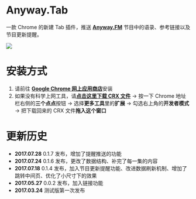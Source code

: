 # Anyway.Tab
一款 Chrome 的新建 Tab 插件，推送 [**Anyway.FM**](http://Anyway.FM) 节目中的语录、参考链接以及节目更新提醒。

![](https://raw.githubusercontent.com/Anyway-Design/Anyway-Tab/master/anyway-tab-preview.png)



# 安装方式
1. 请前往 [**Google Chrome 网上应用商店**](https://chrome.google.com/webstore/detail/anywaytab/jaoejhbbokpmbndhdopikidehkadhake?hl=zh-CN&gl=CN)安装
2. 如果没有科学上网工具，请[**点击这里下载 CRX 文件**](https://github.com/Anyway-Design/Anyway-Tab/raw/master/Releases/Anyway.Tab-Latest.crx) → 按一下 Chrome 地址栏右侧的**三个点点**按钮 → 选择**更多工具**里的**扩展** → 勾选右上角的**开发者模式** →  把下载回来的 CRX 文件**拖入这个窗口**



# 更新历史
* **2017.07.28** 0.1.7 发布，增加了提醒推送的功能
* **2017.07.24** 0.1.6 发布，更改了数据结构、补完了每一集的内容
* **2017.07.18** 0.1.4 发布，加入节目更新提醒功能、改进数据刷新机制、增加了跳转中间页、优化了小尺寸下的效果
* **2017.05.27** 0.0.2 发布，加入链接功能
* **2017.03.24** 测试版第一次发布